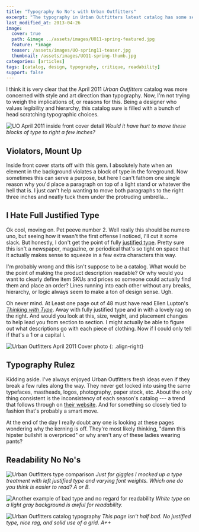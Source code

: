 ```yaml
---
title: "Typography No No's with Urban Outfitters"
excerpt: "The typography in Urban Outfitters latest catalog has some serious readability issues."
last_modified_at: 2013-04-26
image: 
  cover: true
  path: &image ../assets/images/UO11-spring-featured.jpg
  feature: *image
  teaser: /assets/images/UO-spring11-teaser.jpg
  thumbnail: /assets/images/UO11-spring-thumb.jpg
categories: [articles]
tags: [catalog, design, typography, critique, readability]
support: false
---
```


I think it is very clear that the April 2011 *Urban Outfitters* catalog was more concerned with style and art direction than typography. Now, I'm not trying to weigh the implications of, or reasons for this. Being a designer who values legibility and hierarchy, this catalog sure is filled with a bunch of head scratching typographic choices.

![UO April 2011 inside front cover detail](../assets/images/UO-bad-type-placement.jpg) _Would it have hurt to move these blocks of type to right a few inches?_

## Violators, Mount Up

Inside front cover starts off with this gem. I absolutely hate when an element in the background violates a block of type in the foreground. Now sometimes this can serve a purpose, but here I can't fathom one single reason why you'd place a paragraph on top of a light stand or whatever the hell that is. I just can't help wanting to move both paragraphs to the right three inches and neatly tuck them under the protruding umbrella...

## I Hate Full Justified Type

Ok cool, moving on. Pet peeve number 2. Well really this should be numero uno, but seeing how it wasn't the first offense I noticed, I'll cut it some slack. But honestly, I don't get the point of fully [justified type](http://en.wikipedia.org/wiki/Justification_(typesetting)). Pretty sure this isn't a newspaper, magazine, or periodical that's so tight on space that it actually makes sense to squeeze in a few extra characters this way.

I'm probably wrong and this isn't suppose to be a catalog. What would be the point of making the product description readable? Or why would you want to clearly define item SKUs and prices so someone could actually find them and place an order? Lines running into each other without any breaks, hierarchy, or logic always seem to make a ton of design sense. Ugh.

Oh never mind. At Least one page out of 48 must have read Ellen Lupton's [*Thinking with Type*](http://www.amazon.com/gp/product/1568989695/ref=as_li_ss_tl?ie=UTF8&tag=mademist-20&linkCode=as2&camp=1789&creative=390957&creativeASIN=1568989695). Away with fully justified type and in with a lovely rag on the right. And would you look at this, size, weight, and placement changes to help lead you from section to section. I might actually be able to figure out what descriptions go with each piece of clothing. Now if I could only tell if that's a 1 or a capital i.    

![Urban Outfitters April 2011 Cover photo](../assets/images/UO-spring11-cover.png)
{: .align-right}

## Typography Rulez

Kidding aside. I've always enjoyed Urban Outfitters fresh ideas even if they break a few rules along the way. They never get locked into using the same typefaces, mastheads, logos, photography, paper stock, etc. About the only thing consistent is the inconsistency of each season's catalog --- a trend that follows through on [their website](http://www.styleite.com/retail/urban-outfitters-new-website/ "Type on arches? Yeah UO did that on their website"). And for something so closely tied to fashion that's probably a smart move.

At the end of the day I really doubt any one is looking at these pages wondering why the kerning is off. They're most likely thinking, "damn this hipster bullshit is overpriced" or why aren't any of these ladies wearing pants?

## Readability No No's

![Urban Outfitters type comparison](../assets/images/UO-product-text.jpg) _Just for giggles I mocked up a type treatment with left justified type and varying font weights. Which one do you think is easier to read? A or B._

![Another example of bad type and no regard for readability](../assets/images/UO-awful-readability.jpg) _White type on a light gray background is awful for readability._

![Urban Outfitters catalog typography](../assets/images/UO-type-hiearchy.jpg) _This page isn't half bad. No justified type, nice rag, and solid use of a grid. A++_
